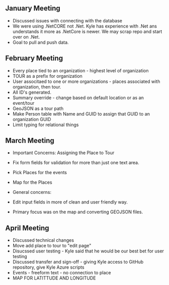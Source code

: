 ## January Meeting
* Discussed issues with connecting with the database
* We were using .NetCORE not .Net. Kyle has experience with .Net ans understands it more as .NetCore is newer. We may scrap repo and start over on .Net.
* Goal to pull and push data. 

## February Meeting
* Every place tied to an organization - highest level of organization
* TOUR as a prefix for organization
* User associtaed to one or more organizations - places associated with organization, then tour. 
* All ID's generated. 
* Summary override - change based on default location or as an event/tour
* GeoJSON as a tour path
* Make Person table with Name and GUID to assign that GUID to an organization GUID
* Limit typing for relational things

## March Meeting
* Important Concerns: Assigning the Place to Tour
* Fix form fields for validation for more than just one text area.
* Pick Places for the events
* Map for the Places

* General concerns: 
* Edit input fields in more of clean and user friendly way.
* Primary focus was on the map and converting GEOJSON files.  

## April Meeting
* Discussed technical changes
* Move add place to tour to "edit page"
* Disucssed user testing -  Kyle said that he would be our best bet for user testing
* Discussed transfer and sign-off - giving Kyle access to GitHub repository, give Kyle Azure scripts 
* Events - freeform text - no connection to place
* MAP FOR LATITTUDE AND LONGITUDE
